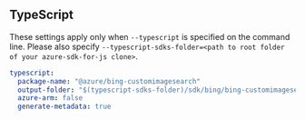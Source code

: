 ## TypeScript

These settings apply only when `--typescript` is specified on the command line.
Please also specify `--typescript-sdks-folder=<path to root folder of your azure-sdk-for-js clone>`.

``` yaml $(typescript)
typescript:
  package-name: "@azure/bing-customimagesearch"
  output-folder: "$(typescript-sdks-folder)/sdk/bing/bing-customimagesearch"
  azure-arm: false
  generate-metadata: true
```
